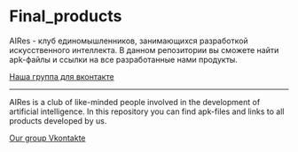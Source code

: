 # Final_products
AIRes - клуб единомышленников, занимающихся разработкой искусственного интеллекта.
В данном репозитории вы сможете найти apk-файлы и ссылки на все разработанные нами продукты.

[Наша группа для вконтакте](https://vk.com/airesclub)
***
AIRes is a club of like-minded people involved in the development of artificial intelligence.
In this repository you can find apk-files and links to all products developed by us.

[Our group Vkontakte](https://vk.com/airesclub)
